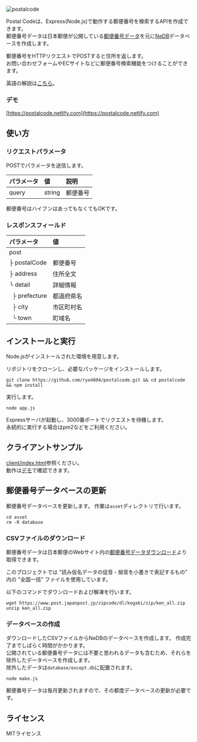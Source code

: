 ![postalcode](https://user-images.githubusercontent.com/25874594/70858752-59ee0200-1f4b-11ea-9a2a-510bcb91e398.png)

Postal Codeは、Express(Node.js)で動作する郵便番号を検索するAPIを作成できます。  
郵便番号データは日本郵便が公開している[郵便番号データ](https://www.post.japanpost.jp/zipcode/download.html)を元に[NeDB](https://github.com/louischatriot/nedb)データベースを作成します。

郵便番号をHTTPリクエストでPOSTすると住所を返します。  
お問い合わせフォームやECサイトなどに郵便番号検索機能をつけることができます。

英語の解説は[こちら](README.md)。

### デモ

[https://postalcode.netlify.com](https://postalcode.netlify.com)

## 使い方

### リクエストパラメータ

POSTでパラメータを送信します。  

| パラメータ | 値 | 説明 |
:---|:---|:---
| query | string | 郵便番号 |

郵便番号はハイフンはあってもなくてもOKです。

### レスポンスフィールド

| パラメータ | 値 |
:---|:---
| post | |
| ├&nbsp;postalCode | 郵便番号 |
| ├&nbsp;address | 住所全文 |
| └&nbsp;detail | 詳細情報 |
| &nbsp;&nbsp;├&nbsp;prefecture | 都道府県名 |
| &nbsp;&nbsp;├&nbsp;city | 市区町村名 |
| &nbsp;&nbsp;└&nbsp;town | 町域名 |

## インストールと実行

Node.jsがインストールされた環境を用意します。

リポジトリをクローンし、必要なパッケージをインストールします。

```
git clone https://github.com/ryo4004/postalcode.git && cd postalcode && npm install
```

実行します。

```
node app.js
```

Expressサーバが起動し、3000番ポートでリクエストを待機します。  
永続的に実行する場合はpm2などをご利用ください。

## クライアントサンプル

[client/index.html](client/index.html)参照ください。  
動作は[デモ](https://postalcode.netlify.com)で確認できます。

## 郵便番号データベースの更新

郵便番号データベースを更新します。
作業は`asset`ディレクトリで行います。

```
cd asset
rm -R database
```

### CSVファイルのダウンロード

郵便番号データは日本郵便のWebサイト内の[郵便番号データダウンロード](https://www.post.japanpost.jp/zipcode/download.html)より取得できます。

このプロジェクトでは "読み仮名データの促音・拗音を小書きで表記するもの" 内の "全国一括" ファイルを使用しています。

以下のコマンドでダウンロードおよび解凍を行います。

```
wget https://www.post.japanpost.jp/zipcode/dl/kogaki/zip/ken_all.zip
unzip ken_all.zip
```

### データベースの作成

ダウンロードしたCSVファイルからNeDBのデータベースを作成します。
作成完了までしばらく時間がかかります。  
公開されている郵便番号データには不要と思われるデータも含むため、それらを除外したデータベースを作成します。  
除外したデータは`database/except.db`に配置されます。

```
node make.js
```

郵便番号データは毎月更新されますので、その都度データベースの更新が必要です。

## ライセンス

MITライセンス